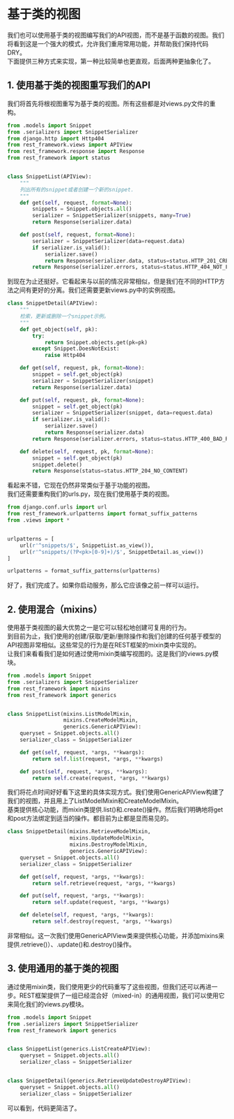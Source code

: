 # 基于类的视图
我们也可以使用基于类的视图编写我们的API视图，而不是基于函数的视图。我们将看到这是一个强大的模式，允许我们重用常用功能，并帮助我们保持代码DRY。<br>
下面提供三种方式来实现，第一种比较简单也更直观，后面两种更抽象化了。

## 1. 使用基于类的视图重写我们的API
我们将首先将根视图重写为基于类的视图。所有这些都是对views.py文件的重构。
```python
from .models import Snippet
from .serializers import SnippetSerializer
from django.http import Http404
from rest_framework.views import APIView
from rest_framework.response import Response
from rest_framework import status


class SnippetList(APIView):
    """
    列出所有的snippet或者创建一个新的snippet.
    """
    def get(self, request, format=None):
        snippets = Snippet.objects.all()
        serializer = SnippetSerializer(snippets, many=True)
        return Response(serializer.data)

    def post(self, request, format=None):
        serializer = SnippetSerializer(data=request.data)
        if serializer.is_valid():
            serializer.save()
            return Response(serializer.data, status=status.HTTP_201_CREATED)
        return Response(serializer.errors, status=status.HTTP_404_NOT_FOUND)
```
到现在为止还挺好。它看起来与以前的情况非常相似，但是我们在不同的HTTP方法之间有更好的分离。我们还需要更新views.py中的实例视图。
```python
class SnippetDetail(APIView):
    """
    检索，更新或删除一个snippet示例。
    """
    def get_object(self, pk):
        try:
            return Snippet.objects.get(pk=pk)
        except Snippet.DoesNotExist:
            raise Http404

    def get(self, request, pk, format=None):
        snippet = self.get_object(pk)
        serializer = SnippetSerializer(snippet)
        return Response(serializer.data)

    def put(self, request, pk, format=None):
        snippet = self.get_object(pk)
        serializer = SnippetSerializer(snippet, data=request.data)
        if serializer.is_valid():
            serializer.save()
            return Response(serializer.data)
        return Response(serializer.errors, status=status.HTTP_400_BAD_REQUEST)

    def delete(self, request, pk, format=None):
        snippet = self.get_object(pk)
        snippet.delete()
        return Response(status=status.HTTP_204_NO_CONTENT)
```
看起来不错，它现在仍然非常类似于基于功能的视图。<br>
我们还需要重构我们的urls.py，现在我们使用基于类的视图。
```python
from django.conf.urls import url
from rest_framework.urlpatterns import format_suffix_patterns
from .views import *


urlpatterns = [
    url(r'^snippets/$', SnippetList.as_view()),
    url(r'^snippets/(?P<pk>[0-9]+)/$', SnippetDetail.as_view())
]

urlpatterns = format_suffix_patterns(urlpatterns)
```
好了，我们完成了。如果你启动服务，那么它应​​该像之前一样可以运行。

## 2. 使用混合（mixins）
使用基于类视图的最大优势之一是它可以轻松地创建可复用的行为。<br>
到目前为止，我们使用的创建/获取/更新/删除操作和我们创建的任何基于模型的API视图非常相似。这些常见的行为是在REST框架的mixin类中实现的。<br>
让我们来看看我们是如何通过使用mixin类编写视图的。这是我们的views.py模块。
```python
from .models import Snippet
from .serializers import SnippetSerializer
from rest_framework import mixins
from rest_framework import generics


class SnippetList(mixins.ListModelMixin,
                  mixins.CreateModelMixin,
                  generics.GenericAPIView):
    queryset = Snippet.objects.all()
    serializer_class = SnippetSerializer

    def get(self, request, *args, **kwargs):
        return self.list(request, *args, **kwargs)

    def post(self, request, *args, **kwargs):
        return self.create(request, *args, **kwargs)
```
我们将花点时间好好看下这里的具体实现方式。我们使用GenericAPIView构建了我们的视图，并且用上了ListModelMixin和CreateModelMixin。<br>
基类提供核心功能，而mixin类提供.list()和.create()操作。然后我们明确地将get和post方法绑定到适当的操作。都目前为止都是显而易见的。
```python
class SnippetDetail(mixins.RetrieveModelMixin,
                    mixins.UpdateModelMixin,
                    mixins.DestroyModelMixin,
                    generics.GenericAPIView):
    queryset = Snippet.objects.all()
    serializer_class = SnippetSerializer

    def get(self, request, *args, **kwargs):
        return self.retrieve(request, *args, **kwargs)

    def put(self, request, *args, **kwargs):
        return self.update(request, *args, **kwargs)

    def delete(self, request, *args, **kwargs):
        return self.destroy(request, *args, **kwargs)
```
非常相似。这一次我们使用GenericAPIView类来提供核心功能，并添加mixins来提供.retrieve()）、.update()和.destroy()操作。

## 3. 使用通用的基于类的视图
通过使用mixin类，我们使用更少的代码重写了这些视图，但我们还可以再进一步。REST框架提供了一组已经混合好（mixed-in）的通用视图，我们可以使用它来简化我们的views.py模块。
```python
from .models import Snippet
from .serializers import SnippetSerializer
from rest_framework import generics


class SnippetList(generics.ListCreateAPIView):
    queryset = Snippet.objects.all()
    serializer_class = SnippetSerializer


class SnippetDetail(generics.RetrieveUpdateDestroyAPIView):
    queryset = Snippet.objects.all()
    serializer_class = SnippetSerializer
```
可以看到，代码更简洁了。
